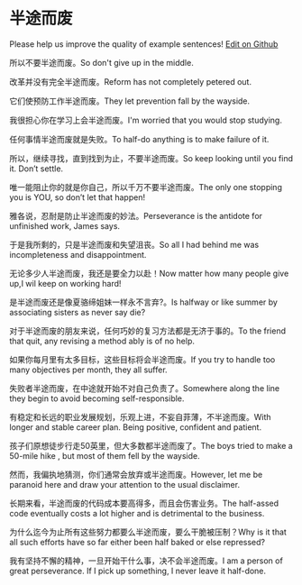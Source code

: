 # 半途而废

Please help us improve the quality of example sentences! [Edit on Github](https://github.com/jiyushe/jiyu-example-sentence-source/blob/main/chinese/bantuerfei.md)

<p><span class="chinese">所以不要半途而废。</span><span class="english">So don't give up in the middle.</span></p>

<p><span class="chinese">改革并没有完全半途而废。</span><span class="english">Reform has not completely petered out.</span></p>

<p><span class="chinese">它们使预防工作半途而废。</span><span class="english">They let prevention fall by the wayside.</span></p>

<p><span class="chinese">我很担心你在学习上会半途而废。</span><span class="english">I'm worried that you would stop studying.</span></p>

<p><span class="chinese">任何事情半途而废就是失败。</span><span class="english">To half-do anything is to make failure of it.</span></p>

<p><span class="chinese">所以，继续寻找，直到找到为止，不要半途而废。</span><span class="english">So keep looking until you find it. Don’t settle.</span></p>

<p><span class="chinese">唯一能阻止你的就是你自己，所以千万不要半途而废。</span><span class="english">The only one stopping you is YOU, so don’t let that happen!</span></p>

<p><span class="chinese">雅各说，忍耐是防止半途而废的妙法。</span><span class="english">Perseverance is the antidote for unfinished work, James says.</span></p>

<p><span class="chinese">于是我所剩的，只是半途而废和失望沮丧。</span><span class="english">So all I had behind me was incompleteness and disappointment.</span></p>

<p><span class="chinese">无论多少人半途而废，我还是要全力以赴！</span><span class="english">Now matter how many people give up,I wil keep on working hard!</span></p>

<p><span class="chinese">是半途而废还是像夏骆缔姐妹一样永不言弃?。</span><span class="english">Is halfway or like summer by associating sisters as never say die?</span></p>

<p><span class="chinese">对于半途而废的朋友来说，任何巧妙的复习方法都是无济于事的。</span><span class="english">To the friend that quit, any revising a method ably is of no help.</span></p>

<p><span class="chinese">如果你每月里有太多目标，这些目标将会半途而废。</span><span class="english">If you try to handle too many objectives per month, they all suffer.</span></p>

<p><span class="chinese">失败者半途而废，在中途就开始不对自己负责了。</span><span class="english">Somewhere along the line they begin to avoid becoming self-responsible.</span></p>

<p><span class="chinese">有稳定和长远的职业发展规划，乐观上进，不妄自菲薄，不半途而废。</span><span class="english">With longer and stable career plan. Being positive, confident and patient.</span></p>

<p><span class="chinese">孩子们原想徒步行走50英里，但大多数都半途而废了。</span><span class="english">The boys tried to make a 50-mile hike , but most of them fell by the wayside.</span></p>

<p><span class="chinese">然而，我偏执地猜测，你们通常会放弃或半途而废。</span><span class="english">However, let me be paranoid here and draw your attention to the usual disclaimer.</span></p>

<p><span class="chinese">长期来看，半途而废的代码成本要高得多，而且会伤害业务。</span><span class="english">The half-assed code eventually costs a lot higher and is detrimental to the business.</span></p>

<p><span class="chinese">为什么迄今为止所有这些努力都要么半途而废，要么干脆被压制？</span><span class="english">Why is it that all such efforts have so far either been half baked or else repressed?</span></p>

<p><span class="chinese">我有坚持不懈的精神，一旦开始干什么事，决不会半途而废。</span><span class="english">I am a person of great perseverance. If I pick up something, I never leave it half-done.</span></p>

